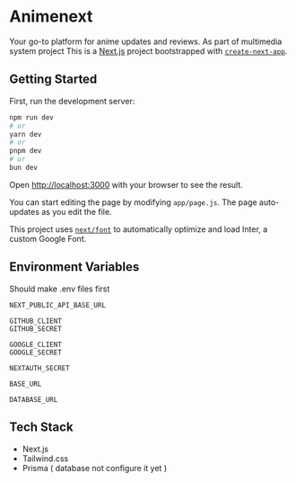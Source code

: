 # Animenext

Your go-to platform for anime updates and reviews. As part of multimedia system project
This is a [Next.js](https://nextjs.org/) project bootstrapped with [`create-next-app`](https://github.com/vercel/next.js/tree/canary/packages/create-next-app).

## Getting Started

First, run the development server:

```bash
npm run dev
# or
yarn dev
# or
pnpm dev
# or
bun dev
```

Open [http://localhost:3000](http://localhost:3000) with your browser to see the result.

You can start editing the page by modifying `app/page.js`. The page auto-updates as you edit the file.

This project uses [`next/font`](https://nextjs.org/docs/basic-features/font-optimization) to automatically optimize and load Inter, a custom Google Font.

## Environment Variables

Should make .env files first

```
NEXT_PUBLIC_API_BASE_URL

GITHUB_CLIENT
GITHUB_SECRET

GOOGLE_CLIENT
GOOGLE_SECRET

NEXTAUTH_SECRET

BASE_URL

DATABASE_URL

```

## Tech Stack

- Next.js
- Tailwind.css
- Prisma ( database not configure it yet )
